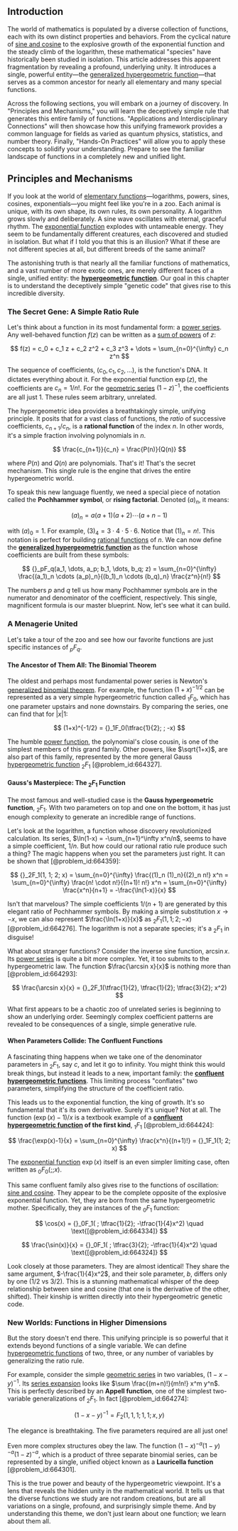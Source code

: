 ## Introduction
The world of mathematics is populated by a diverse collection of functions, each with its own distinct properties and behaviors. From the cyclical nature of [sine and cosine](@article_id:174871) to the explosive growth of the exponential function and the steady climb of the logarithm, these mathematical "species" have historically been studied in isolation. This article addresses this apparent fragmentation by revealing a profound, underlying unity. It introduces a single, powerful entity—the [generalized hypergeometric function](@article_id:195418)—that serves as a common ancestor for nearly all elementary and many special functions.

Across the following sections, you will embark on a journey of discovery. In "Principles and Mechanisms," you will learn the deceptively simple rule that generates this entire family of functions. "Applications and Interdisciplinary Connections" will then showcase how this unifying framework provides a common language for fields as varied as quantum physics, statistics, and number theory. Finally, "Hands-On Practices" will allow you to apply these concepts to solidify your understanding. Prepare to see the familiar landscape of functions in a completely new and unified light.

## Principles and Mechanisms

If you look at the world of [elementary functions](@article_id:181036)—logarithms, powers, sines, cosines, exponentials—you might feel like you're in a zoo. Each animal is unique, with its own shape, its own rules, its own personality. A logarithm grows slowly and deliberately. A sine wave oscillates with eternal, graceful rhythm. The [exponential function](@article_id:160923) explodes with untameable energy. They seem to be fundamentally different creatures, each discovered and studied in isolation. But what if I told you that this is an illusion? What if these are not different species at all, but different breeds of the same animal?

The astonishing truth is that nearly all the familiar functions of mathematics, and a vast number of more exotic ones, are merely different faces of a single, unified entity: the **[hypergeometric function](@article_id:202982)**. Our goal in this chapter is to understand the deceptively simple "genetic code" that gives rise to this incredible diversity.

### The Secret Gene: A Simple Ratio Rule

Let's think about a function in its most fundamental form: a [power series](@article_id:146342). Any well-behaved function $f(z)$ can be written as a [sum of powers](@article_id:633612) of $z$:

$$
f(z) = c_0 + c_1 z + c_2 z^2 + c_3 z^3 + \dots = \sum_{n=0}^{\infty} c_n z^n
$$

The sequence of coefficients, $(c_0, c_1, c_2, \dots)$, is the function's DNA. It dictates everything about it. For the exponential function $\exp(z)$, the coefficients are $c_n = 1/n!$. For the [geometric series](@article_id:157996) $(1-z)^{-1}$, the coefficients are all just 1. These rules seem arbitrary, unrelated.

The hypergeometric idea provides a breathtakingly simple, unifying principle. It posits that for a vast class of functions, the *ratio* of successive coefficients, $c_{n+1}/c_n$, is a **rational function** of the index $n$. In other words, it's a simple fraction involving polynomials in $n$.

$$
\frac{c_{n+1}}{c_n} = \frac{P(n)}{Q(n)}
$$

where $P(n)$ and $Q(n)$ are polynomials. That's it! That's the secret mechanism. This single rule is the engine that drives the entire hypergeometric world.

To speak this new language fluently, we need a special piece of notation called the **Pochhammer symbol**, or **rising factorial**. Denoted $(a)_n$, it means:

$$
(a)_n = a(a+1)(a+2)\cdots(a+n-1)
$$

with $(a)_0=1$. For example, $(3)_4 = 3 \cdot 4 \cdot 5 \cdot 6$. Notice that $(1)_n = n!$. This notation is perfect for building [rational functions](@article_id:153785) of $n$. We can now define the **[generalized hypergeometric function](@article_id:195418)** as the function whose coefficients are built from these symbols:

$$
{}_pF_q(a_1, \dots, a_p; b_1, \dots, b_q; z) = \sum_{n=0}^{\infty} \frac{(a_1)_n \cdots (a_p)_n}{(b_1)_n \cdots (b_q)_n} \frac{z^n}{n!}
$$

The numbers $p$ and $q$ tell us how many Pochhammer symbols are in the numerator and denominator of the coefficient, respectively. This single, magnificent formula is our master blueprint. Now, let's see what it can build.

### A Menagerie United

Let's take a tour of the zoo and see how our favorite functions are just specific instances of ${}_pF_q$.

#### The Ancestor of Them All: The Binomial Theorem

The oldest and perhaps most fundamental power series is Newton's [generalized binomial theorem](@article_id:261731). For example, the function $(1+x)^{-1/2}$ can be represented as a very simple hypergeometric function called ${}_1F_0$, which has one parameter upstairs and none downstairs. By comparing the series, one can find that for $|x|  1$:

$$
(1+x)^{-1/2} = {}_1F_0(\tfrac{1}{2}; ; -x)
$$

The humble [power function](@article_id:166044), the polynomial's close cousin, is one of the simplest members of this grand family. Other powers, like $\sqrt{1+x}$, are also part of this family, represented by the more general Gauss [hypergeometric function](@article_id:202982) ${}_2F_1$ [@problem_id:664327].

#### Gauss's Masterpiece: The ${}_2F_1$ Function

The most famous and well-studied case is the **Gauss hypergeometric function**, ${}_2F_1$. With two parameters on top and one on the bottom, it has just enough complexity to generate an incredible range of functions.

Let's look at the logarithm, a function whose discovery revolutionized calculation. Its series, $\ln(1-x) = -\sum_{n=1}^\infty x^n/n$, seems to have a simple coefficient, $1/n$. But how could our rational ratio rule produce such a thing? The magic happens when you set the parameters just right. It can be shown that [@problem_id:664359]:

$$
{}_2F_1(1, 1; 2; x) = \sum_{n=0}^{\infty} \frac{(1)_n (1)_n}{(2)_n n!} x^n = \sum_{n=0}^{\infty} \frac{n! \cdot n!}{(n+1)! n!} x^n = \sum_{n=0}^{\infty} \frac{x^n}{n+1} = -\frac{\ln(1-x)}{x}
$$

Isn't that marvelous? The simple coefficients $1/(n+1)$ are generated by this elegant ratio of Pochhammer symbols. By making a simple substitution $x \to -x$, we can also represent $\frac{\ln(1+x)}{x}$ as ${}_2F_1(1, 1; 2; -x)$ [@problem_id:664276]. The logarithm is not a separate species; it's a ${}_2F_1$ in disguise!

What about stranger functions? Consider the inverse sine function, $\arcsin x$. Its [power series](@article_id:146342) is quite a bit more complex. Yet, it too submits to the hypergeometric law. The function $\frac{\arcsin x}{x}$ is nothing more than [@problem_id:664293]:

$$
\frac{\arcsin x}{x} = {}_2F_1(\tfrac{1}{2}, \tfrac{1}{2}; \tfrac{3}{2}; x^2)
$$

What first appears to be a chaotic zoo of unrelated series is beginning to show an underlying order. Seemingly complex coefficient patterns are revealed to be consequences of a single, simple generative rule.

#### When Parameters Collide: The Confluent Functions

A fascinating thing happens when we take one of the denominator parameters in ${}_2F_1$, say $c$, and let it go to infinity. You might think this would break things, but instead it leads to a new, important family: the **[confluent hypergeometric functions](@article_id:199449)**. This limiting process "conflates" two parameters, simplifying the structure of the coefficient ratio.

This leads us to the exponential function, the king of growth. It's so fundamental that it's its own derivative. Surely it's unique? Not at all. The function $(\exp(x)-1)/x$ is a textbook example of a **[confluent hypergeometric function](@article_id:187579) of the first kind**, ${}_1F_1$ [@problem_id:664424]:

$$
\frac{\exp(x)-1}{x} = \sum_{n=0}^{\infty} \frac{x^n}{(n+1)!} = {}_1F_1(1; 2; x)
$$

The [exponential function](@article_id:160923) $\exp(x)$ itself is an even simpler limiting case, often written as ${}_0F_0(;;x)$.

This same confluent family also gives rise to the functions of oscillation: [sine and cosine](@article_id:174871). They appear to be the complete opposite of the explosive exponential function. Yet, they are born from the same hypergeometric mother. Specifically, they are instances of the ${}_0F_1$ function:

$$
\cos(x) = {}_0F_1( ; \tfrac{1}{2}; -\tfrac{1}{4}x^2) \quad \text{[@problem_id:664334]}
$$

$$
\frac{\sin(x)}{x} = {}_0F_1( ; \tfrac{3}{2}; -\tfrac{1}{4}x^2) \quad \text{[@problem_id:664324]}
$$

Look closely at those parameters. They are almost identical! They share the same argument, $-\frac{1}{4}x^2$, and their sole parameter, $b$, differs only by one ($1/2$ vs $3/2$). This is a stunning mathematical whisper of the deep relationship between sine and cosine (that one is the derivative of the other, shifted). Their kinship is written directly into their hypergeometric genetic code.

### New Worlds: Functions in Higher Dimensions

But the story doesn't end there. This unifying principle is so powerful that it extends beyond functions of a single variable. We can define [hypergeometric functions](@article_id:184838) of two, three, or any number of variables by generalizing the ratio rule.

For example, consider the simple [geometric series](@article_id:157996) in two variables, $(1-x-y)^{-1}$. Its [series expansion](@article_id:142384) looks like $\sum \frac{(m+n)!}{m!n!} x^m y^n$. This is perfectly described by an **Appell function**, one of the simplest two-variable generalizations of ${}_2F_1$. In fact [@problem_id:664274]:

$$
(1-x-y)^{-1} = F_2(1,1,1;1,1;x,y)
$$

The elegance is breathtaking. The five parameters required are all just one!

Even more complex structures obey the law. The function $(1-x)^{-a}(1-y)^{-a}(1-z)^{-a}$, which is a product of three separate binomial series, can be represented by a single, unified object known as a **Lauricella function** [@problem_id:664301].

This is the true power and beauty of the hypergeometric viewpoint. It's a lens that reveals the hidden unity in the mathematical world. It tells us that the diverse functions we study are not random creations, but are all variations on a single, profound, and surprisingly simple theme. And by understanding this theme, we don't just learn about one function; we learn about them all.